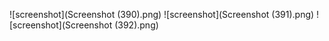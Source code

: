 ![screenshot](Screenshot (390).png)
![screenshot](Screenshot (391).png)
![screenshot](Screenshot (392).png)


